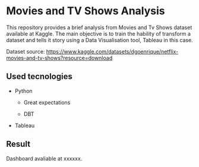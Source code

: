 # Movies and TV Shows Analysis

This repository provides a brief analysis from Movies and Tv Shows dataset available at Kaggle.
The main objective is to train the hability of transform a dataset and tells it story using a Data Visualisation tool, Tableau in this case.

Dataset source: https://www.kaggle.com/datasets/dgoenrique/netflix-movies-and-tv-shows?resource=download

## Used tecnologies

- Python

   - Great expectations
   
   - DBT
   
   
- Tableau

## Result

Dashboard avaliable at xxxxxx.
